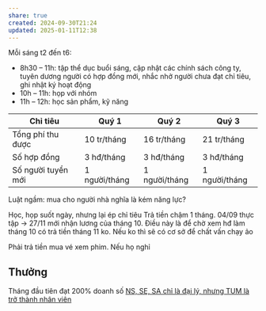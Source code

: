 ```yaml
---
share: true
created: 2024-09-30T21:24
updated: 2025-01-11T12:38
---
```

Mỗi sáng t2 đến t6:
- 8h30 – 11h: tập thể dục buổi sáng, cập nhật các chính sách công ty, tuyên dương người có hợp đồng mới, nhắc nhở người chưa đạt chỉ tiêu, ghi nhật ký hoạt động
- 10h – 11h: họp với nhóm
- 11h – 12h: học sản phẩm, kỹ năng

| Chỉ tiêu           | Quý 1         | Quý 2         | Quý 3         |
| ------------------ | ------------- | ------------- | ------------- |
| Tổng phí thu được  | 10 tr/tháng   | 16 tr/tháng   | 21 tr/tháng   |
| Số hợp đồng        | 3 hđ/tháng    | 3 hđ/tháng    | 3 hđ/tháng    |
| Số người tuyển mới | 1 người/tháng | 1 người/tháng | 1 người/tháng |

Luật ngầm: mua cho người nhà nghĩa là kém năng lực? 

Học, họp suốt ngày, nhưng lại ép chỉ tiêu
Trả tiền chậm 1 tháng. 04/09 thực tập → 27/11 mới nhận lương của tháng 10. Điều này là để chờ xem hđ làm tháng 10 có trả tiền tháng 11 ko. Nếu ko thì sẽ có cơ sở để chất vấn chạy ảo

Phải trả tiền mua vé xem phim. Nếu họ nghỉ 
## Thưởng 
Tháng đầu tiên đạt 200% doanh số 
[NS, SE, SA chỉ là đại lý, nhưng TUM là trở thành nhân viên](NS,%20SE,%20SA%20ch%E1%BB%89%20l%C3%A0%20%C4%91%E1%BA%A1i%20l%C3%BD,%20nh%C6%B0ng%20TUM%20l%C3%A0%20tr%E1%BB%9F%20th%C3%A0nh%20nh%C3%A2n%20vi%C3%AAn.md)
